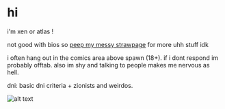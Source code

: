# hi

i'm xen or atlas !

not good with bios so [peep my messy strawpage](https://soggysweetroll.straw.page) for more uhh stuff idk

i often hang out in the comics area above spawn (18+). if i dont respond im probably offtab. also im shy and talking to people makes me nervous as hell.

dni: basic dni criteria + zionists and weirdos.

![alt text](https://github.com/user-attachments/assets/f5a45f40-b507-4046-ba1f-96e2b8817de3)


